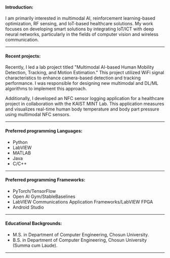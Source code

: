 #### Introduction:
I am primarily interested in multimodal AI, reinforcement learning-based optimization, RF sensing, and IoT-based healthcare solutions. My work focuses on developing smart solutions by integrating IoT/ICT with deep neural networks, particularly in the fields of computer vision and wireless communication.
___

#### Recent projects:
Recently, I led a lab project titled "Multimodal AI-based Human Mobility Detection, Tracking, and Motion Estimation." This project utilized WiFi signal characteristics to enhance camera-based detection and tracking performance. I was responsible for designing new multimodal and DL/ML algorithms to implement this approach.

Additionally, I developed an NFC sensor logging application for a healthcare project in collaboration with the KAIST MINT Lab. This application measures and visualizes real-time human body temperature and body part pressure using multimodal NFC sensors.
___

#### Preferred programming Languages:
* Python
* LabVIEW
* MATLAB
* Java
* C/C++
___

#### Preferred programming Frameworks:
* PyTorch/TensorFlow
* Open AI Gym/StableBaselines
* LabVIEW Communications Application Frameworks/LabVIEW FPGA
* Android Studio
___

#### Educational Backgrounds:
* M.S. in Department of Computer Engineering, Chosun University.
* B.S. in Department of Computer Engineering, Chosun University (Summa cum Laude).
___
